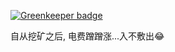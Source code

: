 


[![Greenkeeper badge](https://badges.greenkeeper.io/axetroy/miner.svg)](https://greenkeeper.io/)

自从挖矿之后, 电费蹭蹭涨...入不敷出:joy:
